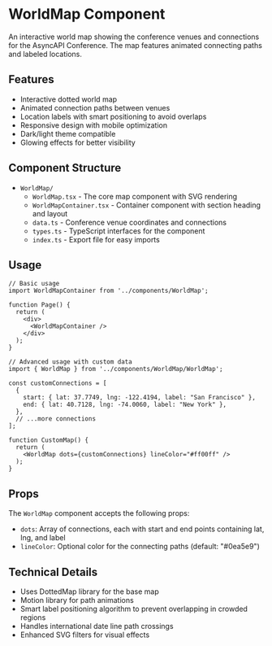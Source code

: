 # WorldMap Component

An interactive world map showing the conference venues and connections for the AsyncAPI Conference. The map features animated connecting paths and labeled locations.

## Features

- Interactive dotted world map
- Animated connection paths between venues
- Location labels with smart positioning to avoid overlaps
- Responsive design with mobile optimization
- Dark/light theme compatible
- Glowing effects for better visibility

## Component Structure

- `WorldMap/`
  - `WorldMap.tsx` - The core map component with SVG rendering
  - `WorldMapContainer.tsx` - Container component with section heading and layout
  - `data.ts` - Conference venue coordinates and connections
  - `types.ts` - TypeScript interfaces for the component
  - `index.ts` - Export file for easy imports

## Usage

```tsx
// Basic usage
import WorldMapContainer from '../components/WorldMap';

function Page() {
  return (
    <div>
      <WorldMapContainer />
    </div>
  );
}

// Advanced usage with custom data
import { WorldMap } from '../components/WorldMap/WorldMap';

const customConnections = [
  {
    start: { lat: 37.7749, lng: -122.4194, label: "San Francisco" },
    end: { lat: 40.7128, lng: -74.0060, label: "New York" },
  },
  // ...more connections
];

function CustomMap() {
  return (
    <WorldMap dots={customConnections} lineColor="#ff00ff" />
  );
}
```

## Props

The `WorldMap` component accepts the following props:

- `dots`: Array of connections, each with start and end points containing lat, lng, and label
- `lineColor`: Optional color for the connecting paths (default: "#0ea5e9")

## Technical Details

- Uses DottedMap library for the base map
- Motion library for path animations
- Smart label positioning algorithm to prevent overlapping in crowded regions
- Handles international date line path crossings
- Enhanced SVG filters for visual effects
